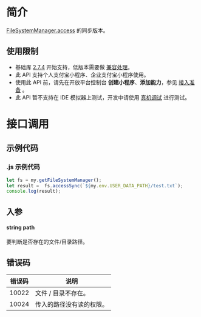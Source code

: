 
# 简介
[FileSystemManager.access](https://opendocs.alipay.com/mini/api/0226oe) 的同步版本。

## 使用限制

- 基础库 [2.7.4](https://opendocs.alipay.com/mini/framework/lib-upgrade-v2) 开始支持，低版本需要做 [兼容处理](https://opendocs.alipay.com/mini/framework/compatibility)。
- 此 API 支持个人支付宝小程序、企业支付宝小程序使用。
- 使用此 API 前，请先在开放平台控制台 **创建小程序**、**添加能力**，参见 [接入准备](https://opendocs.alipay.com/mini/02pk4y) 。
- 此 API 暂不支持在 IDE 模拟器上测试，开发中请使用 [真机调试](https://opendocs.alipay.com/mini/ide/remote-debug) 进行测试。

# 接口调用

## 示例代码

### .js 示例代码
```javascript
let fs = my.getFileSystemManager();
let result =  fs.accessSync(`${my.env.USER_DATA_PATH}/test.txt`);
console.log(result);
```

## 入参

#### string path
要判断是否存在的文件/目录路径。

## 错误码
| **错误码** | **说明** |
| --- | --- |
| 10022 | 文件 / 目录不存在。 |
| 10024 | 传入的路径没有读的权限。 |

